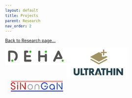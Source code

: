 ```yaml
---
layout: default
title: Projects
parent: Research
nav_order: 2
---
```

 
[Back to Research page...](research.md)

[<img align="left" width="200" src="../../assets/images/deha.png">](https://www.lrgresearch.org/deha/)
[<img align="left" width="200" src="../../assets/images/ultrathin.png">](https://www.lrgresearch.org/ultrathin/)
[<img align="left" width="200" src="../../assets/images/sinongan.png">](sinongan.md)


